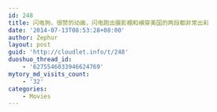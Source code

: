 ```yaml
---
id: 248
title: 闪电狗，很赞的动画，闪电跑出摄影棚和横穿美国的两段都非常出彩
date: '2014-07-13T08:53:28+08:00'
author: Zephur
layout: post
guid: 'http://cloudlet.info/t/248'
duoshuo_thread_id:
    - '6275546033946624769'
mytory_md_visits_count:
    - '32'
categories:
    - Movies
---
```


